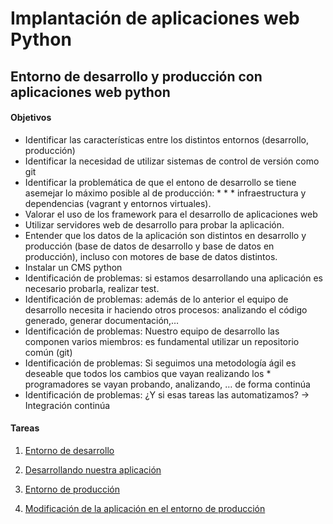 # Implantación de aplicaciones web Python

## Entorno de desarrollo y producción con aplicaciones web python

#### Objetivos
* Identificar las características entre los distintos entornos (desarrollo, producción)
* Identificar la necesidad de utilizar sistemas de control de versión como git
* Identificar la problemática de que el entono de desarrollo se tiene asemejar lo máximo posible al de producción: * * * infraestructura y dependencias (vagrant y entornos virtuales).
* Valorar el uso de los framework para el desarrollo de aplicaciones web
* Utilizar servidores web de desarrollo para probar la aplicación.
* Entender que los datos de la aplicación son distintos en desarrollo y producción (base de datos de desarrollo y base de datos en producción), incluso con motores de base de datos distintos.
* Instalar un CMS python
* Identificación de problemas: si estamos desarrollando una aplicación es necesario probarla, realizar test.
* Identificación de problemas: además de lo anterior el equipo de desarrollo necesita ir haciendo otros procesos: analizando el código generado, generar documentación,…
* Identificación de problemas: Nuestro equipo de desarrollo las componen varios miembros: es fundamental utilizar un repositorio común (git)
* Identificación de problemas: Si seguimos una metodología ágil es deseable que todos los cambios que vayan realizando los * programadores se vayan probando, analizando, … de forma continúa
* Identificación de problemas: ¿Y si esas tareas las automatizamos? -> Integración continúa

#### Tareas

1. [Entorno de desarrollo](https://github.com/MoralG/Desarrollo_Produccion_Python/blob/master/Desarrollo_Produccion_Python.md#tarea-1-entorno-de-desarrollo)

2. [Desarrollando nuestra aplicación](https://github.com/MoralG/Desarrollo_Produccion_Python/blob/master/Desarrollo_Produccion_Python.md#tarea-2-desarrollando-nuestra-aplicaci%C3%B3n)

3. [Entorno de producción](https://github.com/MoralG/Desarrollo_Produccion_Python/blob/master/Desarrollo_Produccion_Python.md#tarea-3-entorno-de-producci%C3%B3n)

4. [Modificación de la aplicación en el entorno de producción](https://github.com/MoralG/Desarrollo_Produccion_Python/blob/master/Desarrollo_Produccion_Python.md#tarea-4-modificaci%C3%B3n-de-la-aplicaci%C3%B3n-en-el-entorno-de-producci%C3%B3n)

